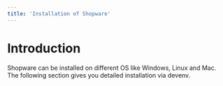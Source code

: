 ```yaml
---
title: 'Installation of Shopware'
---
```


# Introduction

Shopware can be installed on different OS like Windows, Linux and Mac. The following section gives you detailed installation via devenv.